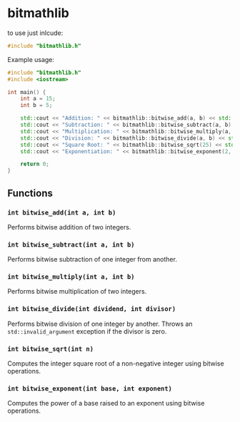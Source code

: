 # bitmathlib

to use just inlcude:

```c++
#include "bitmathlib.h"
```


Example usage:


```c++
#include "bitmathlib.h"
#include <iostream>

int main() {
    int a = 15;
    int b = 5;

    std::cout << "Addition: " << bitmathlib::bitwise_add(a, b) << std::endl;
    std::cout << "Subtraction: " << bitmathlib::bitwise_subtract(a, b) << std::endl;
    std::cout << "Multiplication: " << bitmathlib::bitwise_multiply(a, b) << std::endl;
    std::cout << "Division: " << bitmathlib::bitwise_divide(a, b) << std::endl;
    std::cout << "Square Root: " << bitmathlib::bitwise_sqrt(25) << std::endl;
    std::cout << "Exponentiation: " << bitmathlib::bitwise_exponent(2, 3) << std::endl;

    return 0;
}
```


## Functions

### `int bitwise_add(int a, int b)`

Performs bitwise addition of two integers.

### `int bitwise_subtract(int a, int b)`

Performs bitwise subtraction of one integer from another.

### `int bitwise_multiply(int a, int b)`

Performs bitwise multiplication of two integers.

### `int bitwise_divide(int dividend, int divisor)`

Performs bitwise division of one integer by another. Throws an `std::invalid_argument` exception if the divisor is zero.

### `int bitwise_sqrt(int n)`

Computes the integer square root of a non-negative integer using bitwise operations.

### `int bitwise_exponent(int base, int exponent)`

Computes the power of a base raised to an exponent using bitwise operations.
